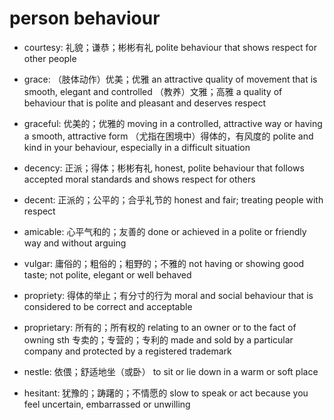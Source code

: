 # person behaviour

- courtesy: 礼貌；谦恭；彬彬有礼 polite behaviour that shows respect for other people

- grace: （肢体动作）优美；优雅 an attractive quality of movement that is smooth, elegant and controlled （教养）文雅；高雅 a quality of behaviour that is polite and pleasant and deserves respect
- graceful: 优美的；优雅的 moving in a controlled, attractive way or having a smooth, attractive form （尤指在困境中）得体的，有风度的 polite and kind in your behaviour, especially in a difficult situation

- decency: 正派；得体；彬彬有礼 honest, polite behaviour that follows accepted moral standards and shows respect for others
- decent: 正派的；公平的；合乎礼节的 honest and fair; treating people with respect

- amicable: 心平气和的；友善的 done or achieved in a polite or friendly way and without arguing

- vulgar: 庸俗的；粗俗的；粗野的；不雅的 not having or showing good taste; not polite, elegant or well behaved

- propriety: 得体的举止；有分寸的行为 moral and social behaviour that is considered to be correct and acceptable
- proprietary: 所有的；所有权的 relating to an owner or to the fact of owning sth 专卖的；专营的；专利的 made and sold by a particular company and protected by a registered trademark

- nestle: 依偎；舒适地坐（或卧） to sit or lie down in a warm or soft place

- hesitant: 犹豫的；踌躇的；不情愿的 slow to speak or act because you feel uncertain, embarrassed or unwilling
